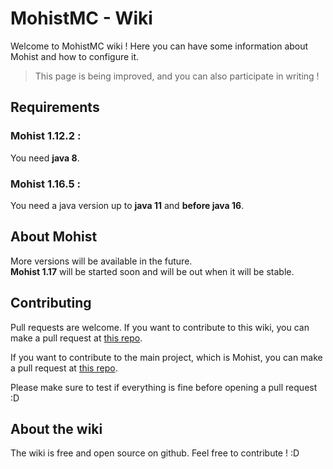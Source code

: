 # MohistMC - Wiki

Welcome to MohistMC wiki ! Here you can have some information about Mohist and how to configure it.
> This page is being improved, and you can also participate in writing !

## Requirements

### Mohist 1.12.2 :
You need **java 8**.

### Mohist 1.16.5 :
You need a java version up to **java 11** and **before java 16**.

## About Mohist

More versions will be available in the future.   
**Mohist 1.17** will be started soon and will be out when it will be stable.

## Contributing
Pull requests are welcome. If you want to contribute to this wiki, you can make a pull request at [this repo](https://github.com/MohistMC/MohistWiki/pulls).

If you want to contribute to the main project, which is Mohist, you can make a pull request at [this repo](https://github.com/MohistMC/Mohist/pulls).

Please make sure to test if everything is fine before opening a pull request :D

## About the wiki
The wiki is free and open source on github. Feel free to contribute ! :D